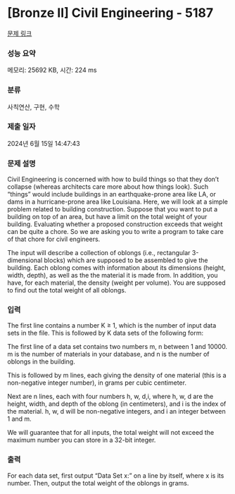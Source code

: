 # [Bronze II] Civil Engineering - 5187 

[문제 링크](https://www.acmicpc.net/problem/5187) 

### 성능 요약

메모리: 25692 KB, 시간: 224 ms

### 분류

사칙연산, 구현, 수학

### 제출 일자

2024년 6월 15일 14:47:43

### 문제 설명

<p>Civil Engineering is concerned with how to build things so that they don’t collapse (whereas architects care more about how things look). Such “things” would include buildings in an earthquake-prone area like LA, or dams in a hurricane-prone area like Louisiana. Here, we will look at a simple problem related to building construction. Suppose that you want to put a building on top of an area, but have a limit on the total weight of your building. Evaluating whether a proposed construction exceeds that weight can be quite a chore. So we are asking you to write a program to take care of that chore for civil engineers.</p>

<p>The input will describe a collection of oblongs (i.e., rectangular 3-dimensional blocks) which are supposed to be assembled to give the building. Each oblong comes with information about its dimensions (height, width, depth), as well as the the material it is made from. In addition, you have, for each material, the density (weight per volume). You are supposed to find out the total weight of all oblongs.</p>

### 입력 

 <p>The first line contains a number K ≥ 1, which is the number of input data sets in the file. This is followed by K data sets of the following form:</p>

<p>The first line of a data set contains two numbers m, n between 1 and 10000. m is the number of materials in your database, and n is the number of oblongs in the building.</p>

<p>This is followed by m lines, each giving the density of one material (this is a non-negative integer number), in grams per cubic centimeter.</p>

<p>Next are n lines, each with four numbers h, w, d,i, where h, w, d are the height, width, and depth of the oblong (in centimeters), and i is the index of the material. h, w, d will be non-negative integers, and i an integer between 1 and m.</p>

<p>We will guarantee that for all inputs, the total weight will not exceed the maximum number you can store in a 32-bit integer.</p>

### 출력 

 <p>For each data set, first output “Data Set x:” on a line by itself, where x is its number. Then, output the total weight of the oblongs in grams.</p>

